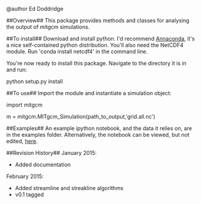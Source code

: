 @author
Ed Doddridge



##Overview##
This package provides methods and classes for analysing the output of mitgcm simulations.



##To install##
Download and install python. I'd recommend [Annaconda](https://store.continuum.io/cshop/anaconda/), it's a nice self-contained python distribution.
You'll also need the NetCDF4 module. Run 'conda install netcdf4' in the command line.

You're now ready to install this package. Navigate to the directory it is in and run:

python setup.py install


##To use##
Import the module and instantiate a simulation object:

import mitgcm

m = mitgcm.MITgcm_Simulation(path_to_output,'grid.all.nc')


##Examples##
An example ipython notebook, and the data it relies on, are in the examples folder. Alternatively, the notebook can be viewed, but not edited, [here](http://nbviewer.ipython.org/urls/bitbucket.org/edoddridge/mitgcm/raw/master/examples/example%20notebook.ipynb/%3Fat%3Dmaster).



##Revision History##
January 2015:
 * Added documentation

February 2015:
 * Added streamline and streakline algorithms
 * v0.1 tagged

